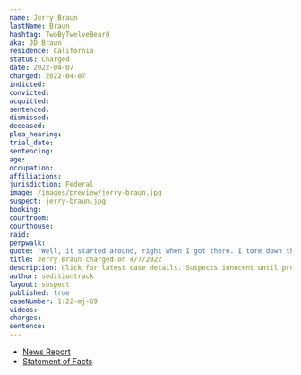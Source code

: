 ```yaml
---
name: Jerry Braun
lastName: Braun
hashtag: TwoByTwelveBeard
aka: JD Braun
residence: California
status: Charged
date: 2022-04-07
charged: 2022-04-07
indicted:
convicted:
acquitted:
sentenced:
dismissed:
deceased:
plea_hearing:
trial_date:
sentencing:
age:
occupation:
affiliations:
jurisdiction: Federal
image: /images/preview/jerry-braun.jpg
suspect: jerry-braun.jpg
booking:
courtroom:
courthouse:
raid:
perpwalk:
quote: 'Well, it started around, right when I got there. I tore down the barricades,'
title: Jerry Braun charged on 4/7/2022
description: Click for latest case details. Suspects innocent until proven guilty.
author: seditiontrack
layout: suspect
published: true
caseNumber: 1:22-mj-69
videos:
charges:
sentence:
---
```

- [News Report](https://www.nbcnews.com/politics/justice-department/uber-driver-turns-jan-6-rioter-bragged-capitol-attack-dashcam-rcna25023)
- [Statement of Facts](https://www.justice.gov/usao-dc/case-multi-defendant/file/1495341/download)
